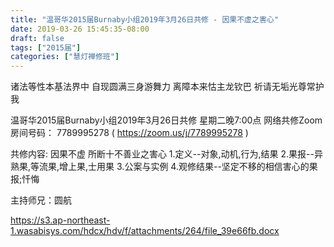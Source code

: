 ```yaml
---
title: "温哥华2015届Burnaby小组2019年3月26日共修 - 因果不虚之害心"
date: 2019-03-26 15:45:35-08:00
draft: false
tags: ["2015届"]
categories: ["慧灯禅修班"]
---
```

诸法等性本基法界中 自现圆满三身游舞力
离障本来怙主龙钦巴 祈请无垢光尊常护我

温哥华2015届Burnaby小组2019年3月26日共修
星期二晚7:00点
网络共修Zoom房间号码： 7789995278 ( https://zoom.us/j/7789995278 )

共修内容:
因果不虚 所断十不善业之害心 
1.定义--对象,动机,行为,结果
2.果报--异熟果,等流果,增上果,士用果
3.公案与实例
4.观修结果--坚定不移的相信害心的果报;忏悔

主持师兄：圆航

https://s3.ap-northeast-1.wasabisys.com/hdcx/hdv/f/attachments/264/file_39e66fb.docx

